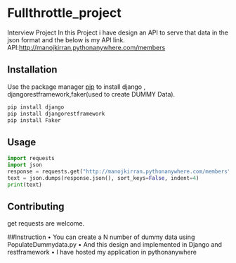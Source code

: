 # Fullthrottle_project
 Interview Project In this Project i have design an API to serve that data in the json format and the below is my API link.
 API:http://manojkirran.pythonanywhere.com/members

## Installation
Use the package manager [pip](https://pip.pypa.io/en/stable/) to install django , djangorestframework,faker(used to create DUMMY Data).

```bash
pip install django
pip install djangorestframework
pip install Faker
```
## Usage
``` python
import requests
import json
response = requests.get("http://manojkirran.pythonanywhere.com/members")
text = json.dumps(response.json(), sort_keys=False, indent=4)
print(text)
```

## Contributing
get requests are welcome.

##Instruction
•	You can create a N number of dummy data using PopulateDummydata.py
•	And this design and implemented in Django and restframework
•	I have hosted my application in pythonanywhere 





